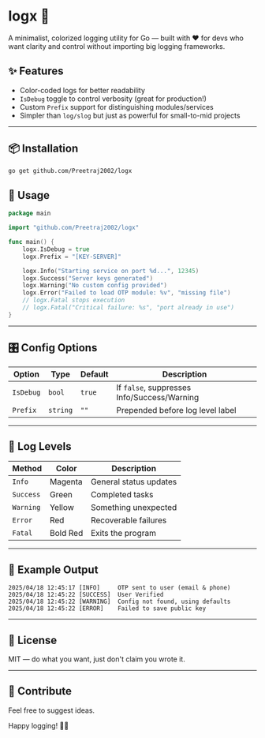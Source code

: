# logx 🎨

A minimalist, colorized logging utility for Go — built with ❤️ for devs who want clarity and control without importing big logging frameworks.

## ✨ Features

- Color-coded logs for better readability
- `IsDebug` toggle to control verbosity (great for production!)
- Custom `Prefix` support for distinguishing modules/services
- Simpler than `log/slog` but just as powerful for small-to-mid projects

---

## 📦 Installation

```bash
go get github.com/Preetraj2002/logx

```

## 🚀 Usage

```go
package main

import "github.com/Preetraj2002/logx"

func main() {
    logx.IsDebug = true
    logx.Prefix = "[KEY-SERVER]"

    logx.Info("Starting service on port %d...", 12345)
    logx.Success("Server keys generated")
    logx.Warning("No custom config provided")
    logx.Error("Failed to load OTP module: %v", "missing file")
    // logx.Fatal stops execution
    // logx.Fatal("Critical failure: %s", "port already in use")
}
```

---

## 🎛️ Config Options

| Option     | Type    | Default | Description                           |
|------------|---------|---------|---------------------------------------|
| `IsDebug`  | `bool`  | `true`  | If `false`, suppresses Info/Success/Warning |
| `Prefix`   | `string`| `""`    | Prepended before log level label      |

---

## 🎨 Log Levels

| Method      | Color     | Description               |
|-------------|-----------|---------------------------|
| `Info`      | Magenta   | General status updates    |
| `Success`   | Green     | Completed tasks           |
| `Warning`   | Yellow    | Something unexpected      |
| `Error`     | Red       | Recoverable failures      |
| `Fatal`     | Bold Red  | Exits the program         |

---

## 🧪 Example Output

```text
2025/04/18 12:45:17 [INFO]     OTP sent to user (email & phone)
2025/04/18 12:45:22 [SUCCESS]  User Verified
2025/04/18 12:45:22 [WARNING]  Config not found, using defaults
2025/04/18 12:45:22 [ERROR]    Failed to save public key
```

---

## 📜 License

MIT — do what you want, just don't claim you wrote it.

---

## 🤝 Contribute

Feel free to suggest ideas.

Happy logging! 🔐🚦

